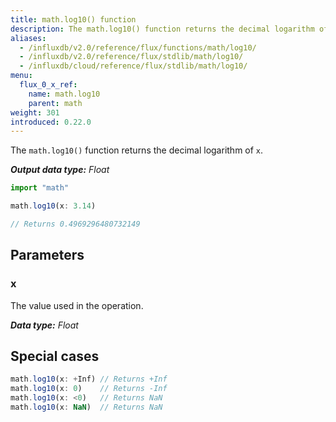 ```yaml
---
title: math.log10() function
description: The math.log10() function returns the decimal logarithm of `x`.
aliases:
  - /influxdb/v2.0/reference/flux/functions/math/log10/
  - /influxdb/v2.0/reference/flux/stdlib/math/log10/
  - /influxdb/cloud/reference/flux/stdlib/math/log10/
menu:
  flux_0_x_ref:
    name: math.log10
    parent: math
weight: 301
introduced: 0.22.0
---
```


The `math.log10()` function returns the decimal logarithm of `x`.

_**Output data type:** Float_

```js
import "math"

math.log10(x: 3.14)

// Returns 0.4969296480732149
```

## Parameters

### x
The value used in the operation.

_**Data type:** Float_

## Special cases
```js
math.log10(x: +Inf) // Returns +Inf
math.log10(x: 0)    // Returns -Inf
math.log10(x: <0)   // Returns NaN
math.log10(x: NaN)  // Returns NaN
```
